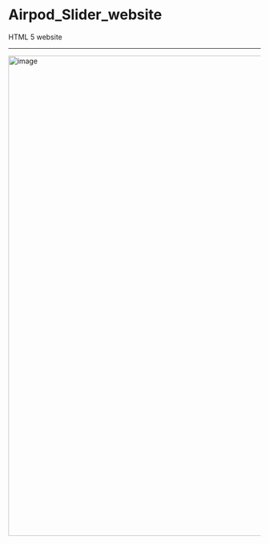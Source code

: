 # Airpod_Slider_website
HTML 5 website

-------------------------------------------------------------------

<img width="959" alt="image" src="https://github.com/user-attachments/assets/d87fab77-130c-475b-a9f8-5fcd786f62e1" />
